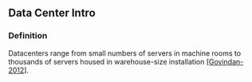 Data Center Intro
----


### Definition
Datacenters range from small numbers of servers in machine rooms to thousands of servers housed in warehouse-size installation [[Govindan-2012]](http://dl.acm.org/citation.cfm?id=2150985).


